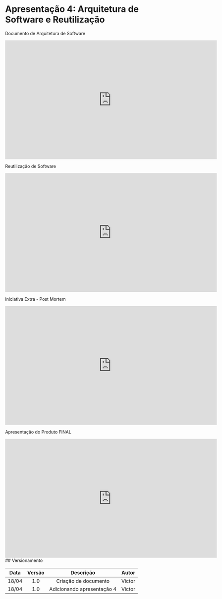 # Apresentação 4: Arquitetura de Software e Reutilização

<p align = "justify"> Documento de Arquitetura de Software  </p>

<iframe width="683" height="384" src="https://www.youtube.com/embed/v_mktYaTLoU" title="YouTube video player" frameborder="0" allow="accelerometer; autoplay; clipboard-write; encrypted-media; gyroscope; picture-in-picture" allowfullscreen></iframe>

<p align = "justify">  Reutilização de Software </p>

<iframe width="683" height="384" src="https://www.youtube.com/embed/NJ6pXVMKv0Q" title="YouTube video player" frameborder="0" allow="accelerometer; autoplay; clipboard-write; encrypted-media; gyroscope; picture-in-picture" allowfullscreen></iframe>

<p align = "justify">  Iniciativa Extra - Post Mortem </p>

<iframe width="683" height="384" src="https://www.youtube.com/embed/E6Ow4yo15s4" title="YouTube video player" frameborder="0" allow="accelerometer; autoplay; clipboard-write; encrypted-media; gyroscope; picture-in-picture" allowfullscreen></iframe>

<p align = "justify">  Apresentação do Produto FINAL </p>

<iframe width="683" height="384" src="https://www.youtube.com/embed/JAjBvSUd0EE" title="YouTube video player" frameborder="0" allow="accelerometer; autoplay; clipboard-write; encrypted-media; gyroscope; picture-in-picture" allowfullscreen></iframe>
## Versionamento

| Data  | Versão |         Descrição          | Autor  |
| :---: | :----: | :------------------------: | :----: |
| 18/04 |  1.0   |    Criação de documento    | Victor |
| 18/04 |  1.0   | Adicionando apresentação 4 | Victor |
